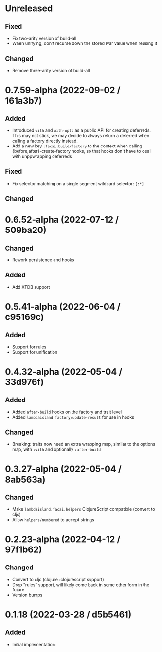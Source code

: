 # Unreleased

## Fixed

- Fix two-arity version of build-all
- When unifying, don't recurse down the stored lvar value when reusing it

## Changed

- Remove three-arity version of build-all

# 0.7.59-alpha (2022-09-02 / 161a3b7)

## Added

- Introduced `with` and `with-opts` as a public API for creating deferreds. This
  may not stick, we may decide to always return a deferred when calling a
  factory directly instead.
- Add a new key `:facai.build/factory` to the context when calling
  {before,after}-create-factory hooks, so that hooks don't have to deal with
  unppwrapping deferreds

## Fixed

- Fix selector matching on a single segment wildcard selector: `[:*]`

## Changed

# 0.6.52-alpha (2022-07-12 / 509ba20)

## Changed

- Rework persistence and hooks

## Added

- Add XTDB support

# 0.5.41-alpha (2022-06-04 / c95169c)

## Added

- Support for rules
- Support for unification

# 0.4.32-alpha (2022-05-04 / 33d976f)

## Added

- Added `after-build` hooks on the factory and trait level
- Added `lambdaisland.factory/update-result` for use in hooks

## Changed

- Breaking: traits now need an extra wrapping map, similar to the options map, with `:with` and optionally `:after-build`

# 0.3.27-alpha (2022-05-04 / 8ab563a)

## Changed

- Make `lambdaisland.facai.helpers` ClojureScript compatible (convert to cljc) 
- Allow `helpers/numbered` to accept strings

# 0.2.23-alpha (2022-04-12 / 97f1b62)

## Changed

- Convert to cljc (clojure+clojurescript support)
- Drop "rules" support, will likely come back in some other form in the future
- Version bumps

# 0.1.18 (2022-03-28 / d5b5461)

## Added

- Initial implementation
